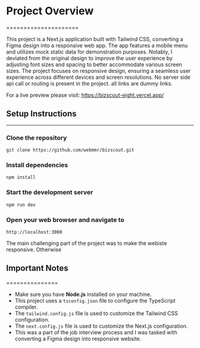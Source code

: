 # Project Overview

=====================

This project is a Next.js application built with Tailwind CSS, converting a Figma design into a responsive web app. The app features a mobile menu and utilizes mock static data for demonstration purposes. Notably, I deviated from the original design to improve the user experience by adjusting font sizes and spacing to better accommodate various screen sizes. The project focuses on responsive design, ensuring a seamless user experience across different devices and screen resolutions. No server side api call or routing is present in the project. all links are dummy links.

For a live preview please visit: https://bizscout-eight.vercel.app/

## Setup Instructions

---

### Clone the repository

`git clone https://github.com/webmmr/bizscout.git`

### Install dependencies

`npm install`

### Start the development server

`npm run dev`

### Open your web browser and navigate to

`http://localhost:3000`

The main challenging part of the project was to make the webiste responsive. Otherwise

## Important Notes

===============

- Make sure you have **Node.js** installed on your machine.
- This project uses a `tsconfig.json` file to configure the TypeScript compiler.
- The `tailwind.config.js` file is used to customize the Tailwind CSS configuration.
- The `next.config.js` file is used to customize the Next.js configuration.
- This was a part of the job interview process and I was tasked with converting a Figma design into responsive website.
